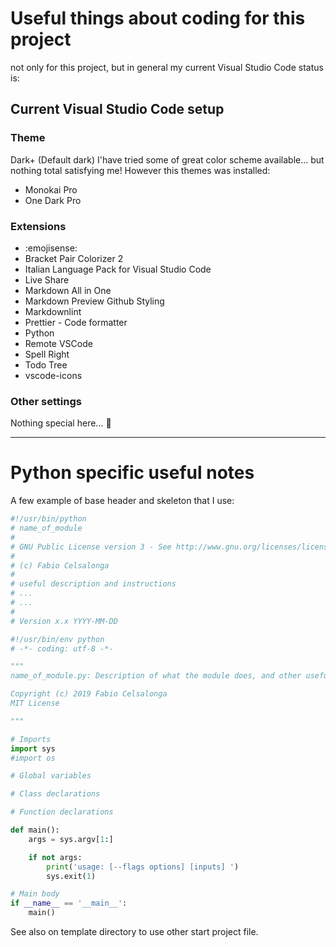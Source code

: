 
# Useful things about coding for this project

not only for this project, but in general my current Visual Studio Code status is:

## Current Visual Studio Code setup

### Theme

Dark+ (Default dark)
I'have tried some of great color scheme available... but nothing total satisfying me!
However this themes was installed:

- Monokai Pro
- One Dark Pro

### Extensions

- :emojisense:
- Bracket Pair Colorizer 2
- Italian Language Pack for Visual Studio Code
- Live Share
- Markdown All in One
- Markdown Preview Github Styling
- Markdownlint
- Prettier - Code formatter
- Python
- Remote VSCode
- Spell Right
- Todo Tree
- vscode-icons

### Other settings

Nothing special here... :thinking:

___

# Python specific useful notes

A few example of base header and skeleton that I use:

```python
#!/usr/bin/python
# name_of_module
#
# GNU Public License version 3 - See http://www.gnu.org/licenses/licenses.html
#
# (c) Fabio Celsalonga
#
# useful description and instructions
# ...
# ...
#
# Version x.x YYYY-MM-DD
```

```python
#!/usr/bin/env python
# -*- coding: utf-8 -*-

"""
name_of_module.py: Description of what the module does, and other useful things

Copyright (c) 2019 Fabio Celsalonga
MIT License

"""

# Imports
import sys
#import os

# Global variables

# Class declarations

# Function declarations

def main():
    args = sys.argv[1:]

    if not args:
        print('usage: [--flags options] [inputs] ')
        sys.exit(1)

# Main body
if __name__ == '__main__':
    main()

```

See also on template directory to use other start project file.
